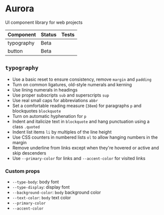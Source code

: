 # Aurora

UI component library for web projects

| Component        | Status      | Tests |
|------------------|-------------|-------|
| typography       | Beta        |       |
| button           | Beta        |       |

## `typography`

- Use a basic reset to ensure consistency, remove `margin` and `padding`
- Turn on common ligatures, old-style numerals and kerning
- Use lining numerals in headings
- Use proper subscripts `sub` and superscripts `sup`
- Use real small caps for abbreviations `abbr`
- Set a comfortable reading measure (`38em`) for paragraphs `p` and blockquotes `blockquote`
- Turn on automatic hyphenation for `p`
- Indent and italicize text in `blockquote` and hang punctuation using a class `.quoted`
- Indent list items `li` by multiples of the line height
- Use CSS counters in numbered lists `ol` to allow hanging numbers in the margin
- Remove underline from links except when they're hovered or active and skip descenders
- Use `--primary-color` for links and `--accent-color` for visited links

### Custom props

- `--type-body`: body font
- `--type-display`: display font
- `--background-color`: `body` background color
- `--text-color`: `body` text color
- `--primary-color`
- `--accent-color`
